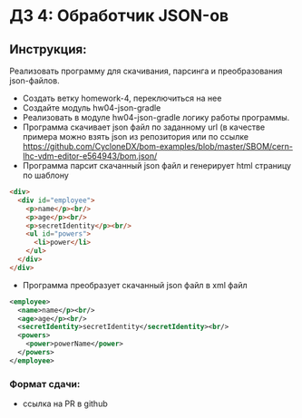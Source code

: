 # ДЗ 4: Обработчик JSON-ов

## Инструкция:
Реализовать программу для скачивания, парсинга и преобразования json-файлов.

- Создать ветку homework-4, переключиться на нее
- Создайте модуль hw04-json-gradle
- Реализовать в модуле hw04-json-gradle логику работы программы.
- Программа скачивает json файл по заданному url (в качестве примера можно взять json из репозитория или по ссылке https://github.com/CycloneDX/bom-examples/blob/master/SBOM/cern-lhc-vdm-editor-e564943/bom.json/
- Программа парсит скачанный json файл и генерирует html страницу по шаблону
```html
<div>
  <div id="employee">
    <p>name</p><br/>
    <p>age</p><br/>
    <p>secretIdentity</p><br/>
    <ul id="powers">
      <li>power</li>
    </ul>
  </div>
</div>
```
- Программа преобразует скачанный json файл в xml файл
```xml
<employee>
  <name>name</p><br/>
  <age>age</p><br/>
  <secretIdentity>secretIdentity</secretIdentity><br/>
  <powers>
    <power>powerName</power>
  </powers>
</employee>
```

### Формат сдачи:

- ссылка на PR в github
